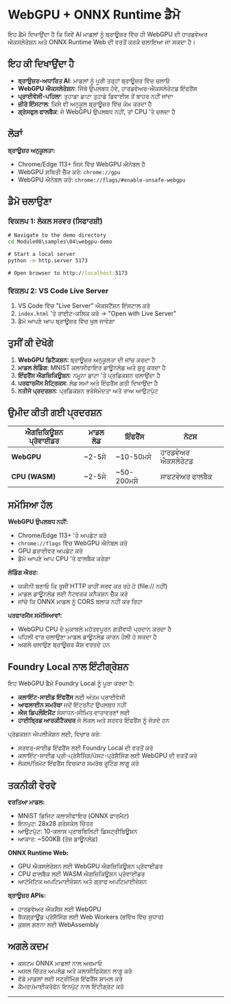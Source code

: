 <!--
CO_OP_TRANSLATOR_METADATA:
{
  "original_hash": "7a474b8e201d5316c0095cdbc3bf0555",
  "translation_date": "2025-09-24T21:39:26+00:00",
  "source_file": "Module08/samples/04/webgpu-demo/README.md",
  "language_code": "pa"
}
-->
# WebGPU + ONNX Runtime ਡੈਮੋ

ਇਹ ਡੈਮੋ ਦਿਖਾਉਂਦਾ ਹੈ ਕਿ ਕਿਵੇਂ AI ਮਾਡਲਾਂ ਨੂੰ ਬ੍ਰਾਊਜ਼ਰ ਵਿੱਚ ਹੀ WebGPU ਦੀ ਹਾਰਡਵੇਅਰ ਐਕਸਲੇਰੇਸ਼ਨ ਅਤੇ ONNX Runtime Web ਦੀ ਵਰਤੋਂ ਕਰਕੇ ਚਲਾਇਆ ਜਾ ਸਕਦਾ ਹੈ।

## ਇਹ ਕੀ ਦਿਖਾਉਂਦਾ ਹੈ

- **ਬ੍ਰਾਊਜ਼ਰ-ਅਧਾਰਿਤ AI**: ਮਾਡਲਾਂ ਨੂੰ ਪੂਰੀ ਤਰ੍ਹਾਂ ਬ੍ਰਾਊਜ਼ਰ ਵਿੱਚ ਚਲਾਓ
- **WebGPU ਐਕਸਲੇਰੇਸ਼ਨ**: ਜਿੱਥੇ ਉਪਲਬਧ ਹੋਵੇ, ਹਾਰਡਵੇਅਰ-ਐਕਸਲੇਰੇਟਡ ਇੰਫਰੈਂਸ
- **ਪ੍ਰਾਈਵੇਸੀ-ਪਹਿਲਾ**: ਤੁਹਾਡਾ ਡਾਟਾ ਤੁਹਾਡੇ ਡਿਵਾਈਸ ਤੋਂ ਬਾਹਰ ਨਹੀਂ ਜਾਂਦਾ
- **ਜ਼ੀਰੋ ਇੰਸਟਾਲ**: ਕਿਸੇ ਵੀ ਅਨੁਕੂਲ ਬ੍ਰਾਊਜ਼ਰ ਵਿੱਚ ਕੰਮ ਕਰਦਾ ਹੈ
- **ਗ੍ਰੇਸਫੁਲ ਫਾਲਬੈਕ**: ਜੇ WebGPU ਉਪਲਬਧ ਨਹੀਂ, ਤਾਂ CPU 'ਤੇ ਚਲਦਾ ਹੈ

## ਲੋੜਾਂ

**ਬ੍ਰਾਊਜ਼ਰ ਅਨੁਕੂਲਤਾ:**
- Chrome/Edge 113+ ਜਿਸ ਵਿੱਚ WebGPU ਐਨੇਬਲ ਹੈ
- WebGPU ਸਥਿਤੀ ਚੈੱਕ ਕਰੋ: `chrome://gpu`
- WebGPU ਐਨੇਬਲ ਕਰੋ: `chrome://flags/#enable-unsafe-webgpu`

## ਡੈਮੋ ਚਲਾਉਣਾ

### ਵਿਕਲਪ 1: ਲੋਕਲ ਸਰਵਰ (ਸਿਫਾਰਸ਼ੀ)

```cmd
# Navigate to the demo directory
cd Module08\samples\04\webgpu-demo

# Start a local server
python -m http.server 5173

# Open browser to http://localhost:5173
```

### ਵਿਕਲਪ 2: VS Code Live Server

1. VS Code ਵਿੱਚ "Live Server" ਐਕਸਟੈਂਸ਼ਨ ਇੰਸਟਾਲ ਕਰੋ
2. `index.html` 'ਤੇ ਰਾਈਟ-ਕਲਿਕ ਕਰੋ → "Open with Live Server"
3. ਡੈਮੋ ਆਪਣੇ ਆਪ ਬ੍ਰਾਊਜ਼ਰ ਵਿੱਚ ਖੁਲ ਜਾਵੇਗਾ

## ਤੁਸੀਂ ਕੀ ਦੇਖੋਗੇ

1. **WebGPU ਡਿਟੈਕਸ਼ਨ**: ਬ੍ਰਾਊਜ਼ਰ ਅਨੁਕੂਲਤਾ ਦੀ ਜਾਂਚ ਕਰਦਾ ਹੈ
2. **ਮਾਡਲ ਲੋਡਿੰਗ**: MNIST ਕਲਾਸੀਫਾਇਰ ਡਾਊਨਲੋਡ ਅਤੇ ਸ਼ੁਰੂ ਕਰਦਾ ਹੈ
3. **ਇੰਫਰੈਂਸ ਐਗਜ਼ਿਕਿਊਸ਼ਨ**: ਨਮੂਨਾ ਡਾਟਾ 'ਤੇ ਪ੍ਰਡਿਕਸ਼ਨ ਚਲਾਉਂਦਾ ਹੈ
4. **ਪਰਫਾਰਮੈਂਸ ਮੈਟ੍ਰਿਕਸ**: ਲੋਡ ਸਮਾਂ ਅਤੇ ਇੰਫਰੈਂਸ ਗਤੀ ਦਿਖਾਉਂਦਾ ਹੈ
5. **ਨਤੀਜੇ ਪ੍ਰਦਰਸ਼ਨ**: ਪ੍ਰਡਿਕਸ਼ਨ ਭਰੋਸੇਮੰਦਤਾ ਅਤੇ ਰਾਅ ਆਉਟਪੁੱਟ

## ਉਮੀਦ ਕੀਤੀ ਗਈ ਪ੍ਰਦਰਸ਼ਨ

| ਐਗਜ਼ਿਕਿਊਸ਼ਨ ਪ੍ਰੋਵਾਈਡਰ | ਮਾਡਲ ਲੋਡ | ਇੰਫਰੈਂਸ | ਨੋਟਸ |
|-------------------|------------|-----------|-------|
| **WebGPU** | ~2-5ਸੇ | ~10-50ਮਸੇ | ਹਾਰਡਵੇਅਰ ਐਕਸਲੇਰੇਟਡ |
| **CPU (WASM)** | ~2-5ਸੇ | ~50-200ਮਸੇ | ਸਾਫਟਵੇਅਰ ਫਾਲਬੈਕ |

## ਸਮੱਸਿਆ ਹੱਲ

**WebGPU ਉਪਲਬਧ ਨਹੀਂ:**
- Chrome/Edge 113+ 'ਤੇ ਅਪਡੇਟ ਕਰੋ
- `chrome://flags` ਵਿੱਚ WebGPU ਐਨੇਬਲ ਕਰੋ
- GPU ਡਰਾਈਵਰ ਅਪਡੇਟ ਕਰੋ
- ਡੈਮੋ ਆਪਣੇ ਆਪ CPU 'ਤੇ ਫਾਲਬੈਕ ਕਰੇਗਾ

**ਲੋਡਿੰਗ ਐਰਰ:**
- ਯਕੀਨੀ ਬਣਾਓ ਕਿ ਤੁਸੀਂ HTTP ਰਾਹੀਂ ਸਰਵ ਕਰ ਰਹੇ ਹੋ (file:// ਨਹੀਂ)
- ਮਾਡਲ ਡਾਊਨਲੋਡ ਲਈ ਨੈਟਵਰਕ ਕਨੈਕਸ਼ਨ ਚੈੱਕ ਕਰੋ
- ਜਾਂਚੋ ਕਿ ONNX ਮਾਡਲ ਨੂੰ CORS ਬਲਾਕ ਨਹੀਂ ਕਰ ਰਿਹਾ

**ਪਰਫਾਰਮੈਂਸ ਸਮੱਸਿਆਵਾਂ:**
- WebGPU CPU ਦੇ ਮੁਕਾਬਲੇ ਮਹੱਤਵਪੂਰਨ ਗਤੀਵਧੀ ਪ੍ਰਦਾਨ ਕਰਦਾ ਹੈ
- ਪਹਿਲੀ ਵਾਰ ਚਲਾਉਣਾ ਮਾਡਲ ਡਾਊਨਲੋਡ ਕਾਰਨ ਹੌਲੀ ਹੋ ਸਕਦਾ ਹੈ
- ਅਗਲੇ ਚਲਾਉਣ ਬ੍ਰਾਊਜ਼ਰ ਕੈਸ਼ ਵਰਤਦੇ ਹਨ

## Foundry Local ਨਾਲ ਇੰਟੀਗ੍ਰੇਸ਼ਨ

ਇਹ WebGPU ਡੈਮੋ Foundry Local ਨੂੰ ਪੂਰਾ ਕਰਦਾ ਹੈ:

- **ਕਲਾਇੰਟ-ਸਾਈਡ ਇੰਫਰੈਂਸ** ਲਈ ਅੰਤਮ ਪ੍ਰਾਈਵੇਸੀ
- **ਆਫਲਾਈਨ ਸਮਰੱਥਾ** ਜਦੋਂ ਇੰਟਰਨੈਟ ਉਪਲਬਧ ਨਹੀਂ
- **ਐਜ ਡਿਪਲੌਇਮੈਂਟ** ਸੰਸਾਧਨ-ਸੀਮਿਤ ਵਾਤਾਵਰਣਾਂ ਲਈ
- **ਹਾਈਬ੍ਰਿਡ ਆਰਕੀਟੈਕਚਰ** ਜੋ ਲੋਕਲ ਅਤੇ ਸਰਵਰ ਇੰਫਰੈਂਸ ਨੂੰ ਜੋੜਦੇ ਹਨ

ਪ੍ਰੋਡਕਸ਼ਨ ਐਪਲੀਕੇਸ਼ਨ ਲਈ, ਵਿਚਾਰ ਕਰੋ:
- ਸਰਵਰ-ਸਾਈਡ ਇੰਫਰੈਂਸ ਲਈ Foundry Local ਦੀ ਵਰਤੋਂ ਕਰੋ
- ਕਲਾਇੰਟ-ਸਾਈਡ ਪ੍ਰੀ-ਪ੍ਰੋਸੈਸਿੰਗ/ਪੋਸਟ-ਪ੍ਰੋਸੈਸਿੰਗ ਲਈ WebGPU ਦੀ ਵਰਤੋਂ ਕਰੋ
- ਲੋਕਲ/ਰਿਮੋਟ ਇੰਫਰੈਂਸ ਵਿਚਕਾਰ ਸਮਰੱਥ ਰੂਟਿੰਗ ਲਾਗੂ ਕਰੋ

## ਤਕਨੀਕੀ ਵੇਰਵੇ

**ਵਰਤਿਆ ਮਾਡਲ:**
- MNIST ਡਿਜਿਟ ਕਲਾਸੀਫਾਇਰ (ONNX ਫਾਰਮੈਟ)
- ਇਨਪੁਟ: 28x28 ਗਰੇਸਕੇਲ ਚਿੱਤਰ
- ਆਉਟਪੁੱਟ: 10-ਕਲਾਸ ਪ੍ਰਾਬਬਿਲਿਟੀ ਡਿਸਟ੍ਰੀਬਿਊਸ਼ਨ
- ਆਕਾਰ: ~500KB (ਤੇਜ਼ ਡਾਊਨਲੋਡ)

**ONNX Runtime Web:**
- GPU ਐਕਸਲੇਰੇਸ਼ਨ ਲਈ WebGPU ਐਗਜ਼ਿਕਿਊਸ਼ਨ ਪ੍ਰੋਵਾਈਡਰ
- CPU ਫਾਲਬੈਕ ਲਈ WASM ਐਗਜ਼ਿਕਿਊਸ਼ਨ ਪ੍ਰੋਵਾਈਡਰ
- ਆਟੋਮੈਟਿਕ ਅਪਟਿਮਾਈਜ਼ੇਸ਼ਨ ਅਤੇ ਗ੍ਰਾਫ ਅਪਟਿਮਾਈਜ਼ੇਸ਼ਨ

**ਬ੍ਰਾਊਜ਼ਰ APIs:**
- ਹਾਰਡਵੇਅਰ ਐਕਸੈਸ ਲਈ WebGPU
- ਬੈਕਗ੍ਰਾਊਂਡ ਪ੍ਰੋਸੈਸਿੰਗ ਲਈ Web Workers (ਭਵਿੱਖ ਵਿੱਚ ਸੁਧਾਰ)
- ਕੁਸ਼ਲ ਗਣਨਾ ਲਈ WebAssembly

## ਅਗਲੇ ਕਦਮ

- ਕਸਟਮ ONNX ਮਾਡਲਾਂ ਨਾਲ ਅਜ਼ਮਾਓ
- ਅਸਲ ਚਿੱਤਰ ਅਪਲੋਡ ਅਤੇ ਕਲਾਸੀਫਿਕੇਸ਼ਨ ਲਾਗੂ ਕਰੋ
- ਵੱਡੇ ਮਾਡਲਾਂ ਲਈ ਸਟ੍ਰੀਮਿੰਗ ਇੰਫਰੈਂਸ ਸ਼ਾਮਲ ਕਰੋ
- ਕੈਮਰਾ/ਮਾਈਕਰੋਫੋਨ ਇਨਪੁੱਟ ਨਾਲ ਇੰਟੀਗ੍ਰੇਟ ਕਰੋ

---

